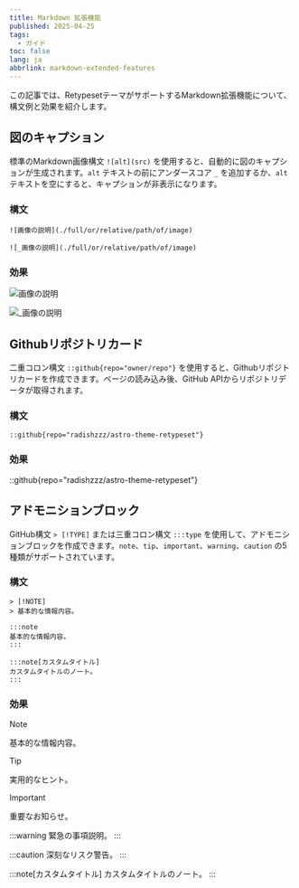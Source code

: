 ```yaml
---
title: Markdown 拡張機能
published: 2025-04-25
tags:
  - ガイド
toc: false
lang: ja
abbrlink: markdown-extended-features
---
```


この記事では、RetypesetテーマがサポートするMarkdown拡張機能について、構文例と効果を紹介します。

## 図のキャプション

標準のMarkdown画像構文 `![alt](src)` を使用すると、自動的に図のキャプションが生成されます。`alt` テキストの前にアンダースコア `_` を追加するか、`alt` テキストを空にすると、キャプションが非表示になります。

### 構文

```
![画像の説明](./full/or/relative/path/of/image)

![_画像の説明](./full/or/relative/path/of/image)
```

### 効果

![画像の説明](https://image.radishzz.cc/image/gallery/06.webp)

![_画像の説明](https://image.radishzz.cc/image/gallery/06.webp)

## Githubリポジトリカード

二重コロン構文 `::github{repo="owner/repo"}` を使用すると、Githubリポジトリカードを作成できます。ページの読み込み後、GitHub APIからリポジトリデータが取得されます。

### 構文

```
::github{repo="radishzzz/astro-theme-retypeset"}
```

### 効果

::github{repo="radishzzz/astro-theme-retypeset"}

## アドモニションブロック

GitHub構文 `> [!TYPE]` または三重コロン構文 `:::type` を使用して、アドモニションブロックを作成できます。`note`、`tip`、`important`、`warning`、`caution` の5種類がサポートされています。

### 構文

```
> [!NOTE]
> 基本的な情報内容。

:::note
基本的な情報内容。
:::

:::note[カスタムタイトル]
カスタムタイトルのノート。
:::
```

### 効果

> [!NOTE]
> 基本的な情報内容。

> [!TIP]
> 実用的なヒント。

> [!IMPORTANT]
> 重要なお知らせ。

:::warning
緊急の事項説明。
:::

:::caution
深刻なリスク警告。
:::

:::note[カスタムタイトル]
カスタムタイトルのノート。
:::
